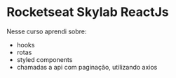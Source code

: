 # Rocketseat Skylab ReactJs

Nesse curso aprendi sobre:

- hooks
- rotas
- styled components
- chamadas a api com paginação, utilizando axios
